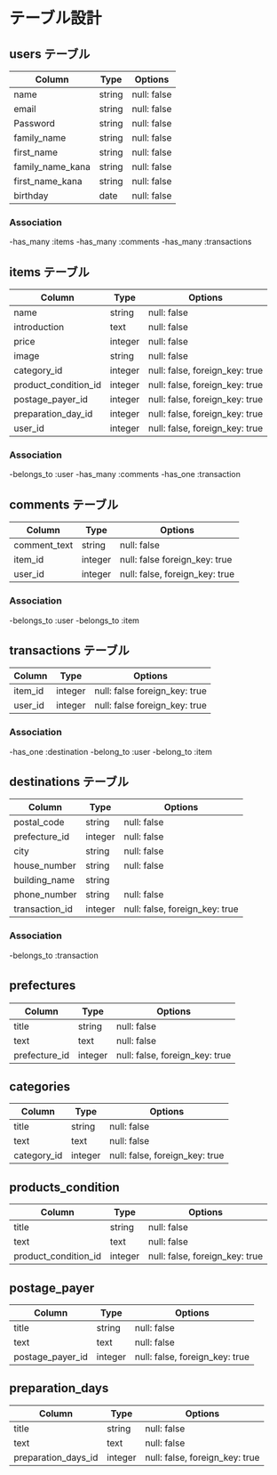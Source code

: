 # テーブル設計

## users テーブル

| Column            | Type    | Options     |
| ----------------  | ------  | ----------- |
| name              | string  | null: false |
| email     　　　   | string  | null: false |
| Password     　　　| string  | null: false |
| family_name       | string  | null: false |
| first_name        | string  | null: false |
| family_name_kana  | string  | null: false |
| first_name_kana   | string  | null: false |
| birthday          | date    | null: false |


### Association

-has_many :items
-has_many :comments
-has_many :transactions

## items テーブル

| Column               | Type    | Options                       |
| ----------------     | ------  | ----------------------------- |
| name                 | string  | null: false                   |
| introduction         | text    | null: false                   |
| price                | integer | null: false                   |
| image                | string  | null: false                   |
| category_id          | integer | null: false, foreign_key: true|
| product_condition_id | integer | null: false, foreign_key: true|
| postage_payer_id     | integer | null: false, foreign_key: true|
| preparation_day_id   | integer | null: false, foreign_key: true|
| user_id              | integer | null: false, foreign_key: true|

### Association

-belongs_to :user
-has_many :comments
-has_one :transaction


## comments テーブル

| Column            | Type    | Options                       |
| ----------------  | ------  | ----------------------------  |
| comment_text      | string  | null: false                   |
| item_id           | integer | null: false  foreign_key: true|
| user_id           | integer | null: false, foreign_key: true|

### Association

-belongs_to :user
-belongs_to :item

## transactions テーブル

| Column            | Type    | Options                       |
| ----------------  | ------  | ----------------------------  |
| item_id           | integer | null: false  foreign_key: true|
| user_id           | integer | null: false  foreign_key: true|

### Association

-has_one :destination
-belong_to :user
-belong_to :item


## destinations テーブル

| Column            | Type    | Options                        |
| ----------------  | ------  | -----------------------------  |
| postal_code       | string  | null: false                    |
| prefecture_id     | integer | null: false                    |
| city              | string  | null: false                    |
| house_number      | string  | null: false                    |
| building_name     | string  |                                |
| phone_number      | string  | null: false                    |
| transaction_id    | integer | null: false, foreign_key: true |

### Association

-belongs_to :transaction

<!-- ここからはActiveHash用のテーブルです  -->

## prefectures　

| Column            | Type    | Options                        |
| ----------------  | ------  | -----------------------------  |
| title             | string  | null: false                    |
| text              |  text   | null: false                    |
| prefecture_id     | integer | null: false, foreign_key: true |

## categories 

| Column            | Type    | Options                        |
| ----------------  | ------  | -----------------------------  |
| title             | string  | null: false                    |
| text              |  text   | null: false                    |
| category_id       | integer | null: false, foreign_key: true |

## products_condition

| Column               | Type    | Options                        |
| -------------------  | ------  | -----------------------------  |
| title                | string  | null: false                    |
| text                 |  text   | null: false                    |
| product_condition_id | integer | null: false, foreign_key: true |

## postage_payer

| Column            | Type    | Options                        |
| ----------------  | ------  | -----------------------------  |
| title             | string  | null: false                    |
| text              |  text   | null: false                    |
| postage_payer_id  | integer | null: false, foreign_key: true |

## preparation_days

| Column              | Type    | Options                        |
| ------------------  | ------  | -----------------------------  |
| title               | string  | null: false                    |
| text                |  text   | null: false                    |
| preparation_days_id | integer | null: false, foreign_key: true |  

